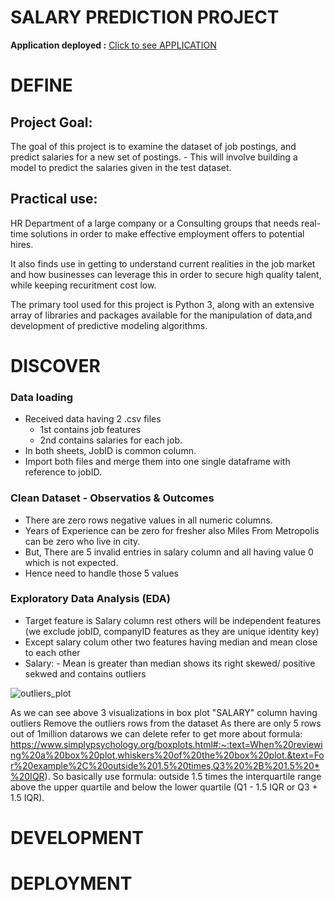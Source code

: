 # SALARY PREDICTION PROJECT 

**Application deployed :** [Click to see APPLICATION ](https://salarypredictionapplication.herokuapp.com/ "Application")

# DEFINE

## Project Goal:
The goal of this project is to examine the dataset of job postings, and predict salaries for a new set of postings. - This will involve building a model to predict the salaries given in the test dataset.

##  Practical use:
HR Department of a large company or a Consulting groups that needs real-time solutions in order to make effective employment offers to potential hires.

It also finds use in getting to understand current realities in the job market and how businesses can leverage this in order to secure high quality talent, while keeping recuritment cost low.

The primary tool used for this project is Python 3, along with an extensive array of libraries and packages available for the manipulation of data,and development of predictive modeling algorithms.

# DISCOVER

### Data loading
- Received data having 2 .csv files
    - 1st contains job features
    - 2nd contains salaries for each job.
- In both sheets, JobID is common column.
- Import both files and merge them into one single dataframe with reference to jobID.

### Clean Dataset - Observatios & Outcomes
- There are zero rows negative values in all numeric columns.
- Years of Experience can be zero for fresher also Miles From Metropolis can be zero who live in city.
- But, There are 5 invalid entries in salary column and all having value 0 which is not expected.
- Hence need to handle those 5 values

### Exploratory Data Analysis (EDA)
- Target feature is Salary column rest others will be independent features (we exclude jobID, companyID features as they are unique identity key)
- Except salary colum other two features having median and mean close to each other
- Salary:
        - Mean is greater than median shows its right skewed/ positive sekwed and contains outliers

![outliers_plot](/Users/ganesh_dhasade/Desktop/outliers.png)


As we can see above 3 visualizations in box plot "SALARY" column having outliers
Remove the outliers rows from the dataset
As there are only 5 rows out of 1million datarows we can delete
refer to get more about formula: https://www.simplypsychology.org/boxplots.html#:~:text=When%20reviewing%20a%20box%20plot,whiskers%20of%20the%20box%20plot.&text=For%20example%2C%20outside%201.5%20times,Q3%20%2B%201.5%20*%20IQR).
So basically use formula:
outside 1.5 times the interquartile range above the upper quartile and
below the lower quartile (Q1 - 1.5 IQR or Q3 + 1.5 IQR).

# DEVELOPMENT

# DEPLOYMENT